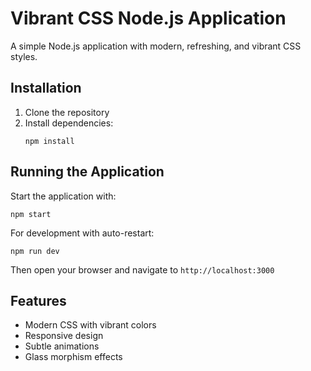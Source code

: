 # Vibrant CSS Node.js Application

A simple Node.js application with modern, refreshing, and vibrant CSS styles.

## Installation

1. Clone the repository
2. Install dependencies:
   ```
   npm install
   ```

## Running the Application

Start the application with:
```
npm start
```

For development with auto-restart:
```
npm run dev
```

Then open your browser and navigate to `http://localhost:3000`

## Features

- Modern CSS with vibrant colors
- Responsive design
- Subtle animations
- Glass morphism effects
